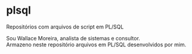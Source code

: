 # plsql
Repositórios com arquivos de script em PL/SQL

Sou Wallace Moreira, analista de sistemas e consultor. <br />
Armazeno neste repositório arquivos em PL/SQL desenvolvidos por mim.
